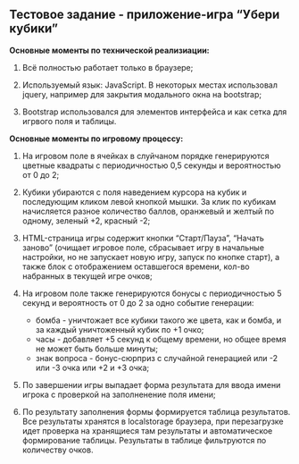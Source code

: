 <h2>Тестовое задание - приложение-игра “Убери кубики”</h2>

<b>Основные моменты по технической реализиации:</b>

1. Всё полностью работает только в браузере;

2. Используемый язык: JavaScript. В некоторых местах использовал jquery, например для закрытия модального окна на bootstrap;

3. Bootstrap использовался для элементов интерфейса и как сетка для игрвого поля и таблицы.


<b>Основные моменты по игровому процессу:</b>

1. На игровом поле в ячейках в слуйчаном порядке генерируются цветные квадраты с периодичностью 0,5 секунды и вероятностью от 0 до 2;

2. Кубики убираются с поля наведением курсора на кубик и последующим кликом левой кнопкой мышки. За клик по кубикам начисляется разное количество баллов, оранжевый и желтый по одному, зеленый +2, красный -2;

3. HTML-страница игры содержит кнопки “Старт/Пауза”, “Начать заново” (очищает игровое поле, сбрасывает игру в начальные настройки, но не запускает новую игру, запуск по кнопке старт), а также блок с отображением оставшегося времени, кол-во набранных в текущей игре очков;

4. На игровом поле также генерируются бонусы с периодичностью 5 секунд и вероятность от 0 до 2 за одно событие генерации:
   - бомба - уничтожает все кубики такого же цвета, как и бомба, и за каждый уничтоженный кубик по +1 очко;
   - часы - добавляет +5 секунд к общему времени, но общее время не может быть больше минуты;
   - знак вопроса - бонус-сюрприз с случайной генерацией или -2 или -3 очка или +2 и +3 очка;
   
5. По завершении игры выпадает форма результата для ввода имени игрока с проверкой  на заполненение  поля имени;

6. По результату заполнения формы формируется таблица результатов. Все результаты хранятся в localstorage браузера, при перезагрузке идет проверка на хранящиеся там результаты и автоматическое формирование таблицы. Результаты в таблице фильтруются по количеству очков.
